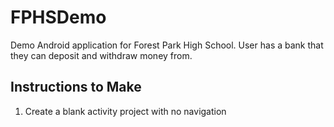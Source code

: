 FPHSDemo
========

Demo Android application for Forest Park High School. 
User has a bank that they can deposit and withdraw money from. 

## Instructions to Make
1. Create a blank activity project with no navigation

